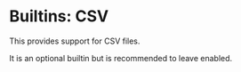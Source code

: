 # Builtins: CSV

This provides support for CSV files.

It is an optional builtin but is recommended to leave enabled.